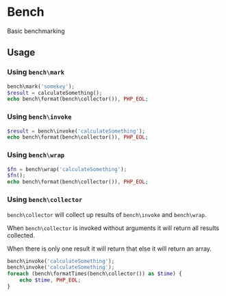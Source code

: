 # Bench

Basic benchmarking

## Usage

### Using `bench\mark`

```php
bench\mark('somekey');
$result = calculateSomething();
echo bench\format(bench\collector()), PHP_EOL;
```

### Using `bench\invoke`

```php
$result = bench\invoke('calculateSomething');
echo bench\format(bench\collector()), PHP_EOL;
```

### Using `bench\wrap`

```php
$fn = bench\wrap('calculateSomething');
$fn();
echo bench\format(bench\collector()), PHP_EOL;
```

### Using `bench\collector`

`bench\collector` will collect up results of `bench\invoke` and `bench\wrap`.

When `bench\collector` is invoked without arguments it will return all results collected.

When there is only one result it will return that else it will return an array.

```php
bench\invoke('calculateSomething');
bench\invoke('calculateSomething');
foreach (bench\formatTimes(bench\collector()) as $time) {
	echo $time, PHP_EOL;
}
```